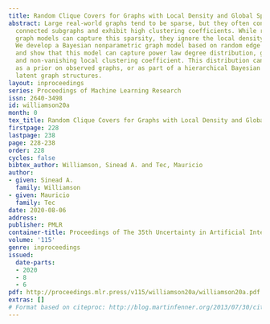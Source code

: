 ```yaml
---
title: Random Clique Covers for Graphs with Local Density and Global Sparsity
abstract: Large real-world graphs tend to be sparse, but they often contain many densely
  connected subgraphs and exhibit high clustering coefficients. While recent random
  graph models can capture this sparsity, they ignore the local density, or vice versa.
  We develop a Bayesian nonparametric graph model based on random edge clique covers,
  and show that this model can capture power law degree distribution, global sparsity
  and non-vanishing local clustering coefficient. This distribution can be used directly
  as a prior on observed graphs, or as part of a hierarchical Bayesian model for inferring
  latent graph structures.
layout: inproceedings
series: Proceedings of Machine Learning Research
issn: 2640-3498
id: williamson20a
month: 0
tex_title: Random Clique Covers for Graphs with Local Density and Global Sparsity
firstpage: 228
lastpage: 238
page: 228-238
order: 228
cycles: false
bibtex_author: Williamson, Sinead A. and Tec, Mauricio
author:
- given: Sinead A.
  family: Williamson
- given: Mauricio
  family: Tec
date: 2020-08-06
address: 
publisher: PMLR
container-title: Proceedings of The 35th Uncertainty in Artificial Intelligence Conference
volume: '115'
genre: inproceedings
issued:
  date-parts:
  - 2020
  - 8
  - 6
pdf: http://proceedings.mlr.press/v115/williamson20a/williamson20a.pdf
extras: []
# Format based on citeproc: http://blog.martinfenner.org/2013/07/30/citeproc-yaml-for-bibliographies/
---
```


